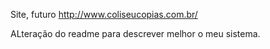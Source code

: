 Site, futuro http://www.coliseucopias.com.br/ 

ALteração do readme para descrever melhor o meu sistema.
